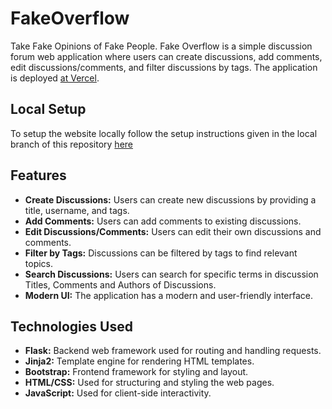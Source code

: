 # FakeOverflow
Take Fake Opinions of Fake People.
Fake Overflow is a simple discussion forum web application where users can create discussions, add comments, edit discussions/comments, and filter discussions by tags. The application is deployed [at Vercel](https://fake-overflow-git-main-ayush-jayaswals-projects.vercel.app/).

## Local Setup
To setup the website locally follow the setup instructions given in the local branch of this repository [here](https://github.com/ayusjayaswal/FakeOverflow/tree/local)
## Features

- **Create Discussions:** Users can create new discussions by providing a title, username, and tags.
- **Add Comments:** Users can add comments to existing discussions.
- **Edit Discussions/Comments:** Users can edit their own discussions and comments.
- **Filter by Tags:** Discussions can be filtered by tags to find relevant topics.
- **Search Discussions:** Users can search for specific terms in discussion Titles, Comments and Authors of Discussions.
- **Modern UI:** The application has a modern and user-friendly interface.

## Technologies Used

- **Flask:** Backend web framework used for routing and handling requests.
- **Jinja2:** Template engine for rendering HTML templates.
- **Bootstrap:** Frontend framework for styling and layout.
- **HTML/CSS:** Used for structuring and styling the web pages.
- **JavaScript:** Used for client-side interactivity.


